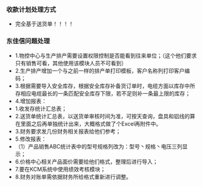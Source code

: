 ### 收款计划处理方式
* 完全基于送货单！！！！

### 东佳信问题处理
* 1.物控中心与生产排产需要设置权限控制是否能看到往来单位；（这个他们要求只有销售可看，其他使用该模块人员不可看到）
* 2.生产排产增加一个与之前一样的排产单打印模板，客户名称列打印客户编码；
* 3.根据需要导入安全库存，根据安全库存补备货订单时，电缆方面以库存中所存相应电缆最长的一条匹配安全库存下限，若不足则补一条最上限的库存；
* 4.增加报表：
 * 1.收发存统计汇总表；
 * 2.送货单统计汇总表，以送货单审核时间为准，可按天查询，盘具和铝线的算在里面之后再单独统计出来，大概格式做了个Excel再附件中。
 * 3.财务要求发几份财务相关报表给他们参考；
* 5.修改报表：
 * （1）产品销售ABC统计表中的型号规格列改为：型号丶规格丶电压三列显示；
* 6.价格中心相关产品面价需要给他们格式，整理后进行导入；
* 7.要在KCM系统中使用绩效考核模块；
* 8.财务对账单需依据财务所给格式重新进行调整。